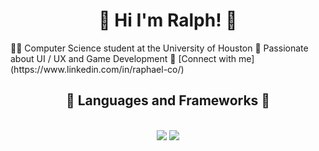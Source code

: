 

<h1 align="center">👋 Hi I'm Ralph! 👋</h1>
<div class = "left-aligned">
    👨‍💻 Computer Science student at the University of Houston
    💭 Passionate about UI / UX and Game Development
    🔗 [Connect with me](https://www.linkedin.com/in/raphael-co/)
</ol>

<h2 align="center">💫 Languages and Frameworks 💫</h2>
<br/>
<div align="center">
    <img src="https://skillicons.dev/icons?i=react,cpp,html,css,vscode,github,figma,git" />
    <img src="https://skillicons.dev/icons?i=nodejs,python,javascript,typescript" /><br>
</div>
